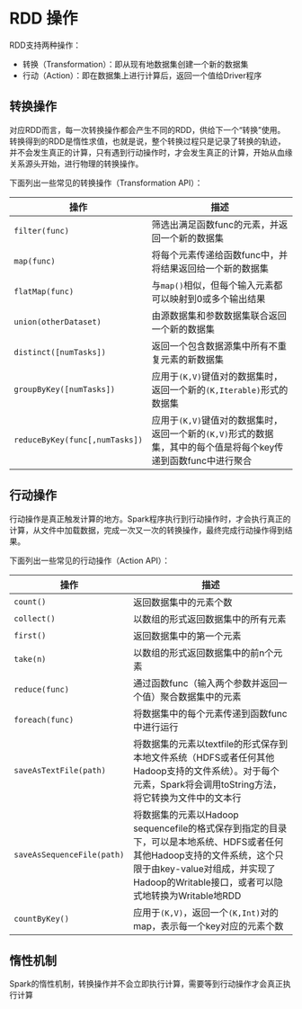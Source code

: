 <!--
 * @Github       : https://github.com/superzhc/BigData-A-Question
 * @Author       : SUPERZHC
 * @CreateDate   : 2019-10-08 17:26:38
 * @LastEditTime : 2021-02-05 16:46:21
 * @Copyright 2021 SUPERZHC
-->
# RDD 操作

RDD支持两种操作：

- 转换（Transformation）：即从现有地数据集创建一个新的数据集
- 行动（Action）：即在数据集上进行计算后，返回一个值给Driver程序

## 转换操作

对应RDD而言，每一次转换操作都会产生不同的RDD，供给下一个“转换”使用。转换得到的RDD是惰性求值，也就是说，整个转换过程只是记录了转换的轨迹，并不会发生真正的计算，只有遇到行动操作时，才会发生真正的计算，开始从血缘关系源头开始，进行物理的转换操作。

下面列出一些常见的转换操作（Transformation API）：

| 操作                           | 描述                                                                                                            |
| ------------------------------ | --------------------------------------------------------------------------------------------------------------- |
| `filter(func)`                 | 筛选出满足函数func的元素，并返回一个新的数据集                                                                  |
| `map(func)`                    | 将每个元素传递给函数func中，并将结果返回给一个新的数据集                                                        |
| `flatMap(func)`                | 与`map()`相似，但每个输入元素都可以映射到0或多个输出结果                                                        |
| `union(otherDataset)`          | 由源数据集和参数数据集联合返回一个新的数据集                                                                    |
| `distinct([numTasks])`         | 返回一个包含数据源集中所有不重复元素的新数据集                                                                  |
| `groupByKey([numTasks])`       | 应用于`(K,V)`键值对的数据集时，返回一个新的`(K,Iterable)`形式的数据集                                           |
| `reduceByKey(func[,numTasks])` | 应用于`(K,V)`键值对的数据集时，返回一个新的`(K,V)`形式的数据集，其中的每个值是将每个key传递到函数func中进行聚合 |

## 行动操作

行动操作是真正触发计算的地方。Spark程序执行到行动操作时，才会执行真正的计算，从文件中加载数据，完成一次又一次的转换操作，最终完成行动操作得到结果。

下面列出一些常见的行动操作（Action API）：

| 操作                       | 描述                                                                                                                                                                                                            |
| -------------------------- | --------------------------------------------------------------------------------------------------------------------------------------------------------------------------------------------------------------- |
| `count()`                  | 返回数据集中的元素个数                                                                                                                                                                                          |
| `collect()`                | 以数组的形式返回数据集中的所有元素                                                                                                                                                                              |
| `first()`                  | 返回数据集中的第一个元素                                                                                                                                                                                        |
| `take(n)`                  | 以数组的形式返回数据集中的前n个元素                                                                                                                                                                             |
| `reduce(func)`             | 通过函数func（输入两个参数并返回一个值）聚合数据集中的元素                                                                                                                                                      |
| `foreach(func)`            | 将数据集中的每个元素传递到函数func中进行运行                                                                                                                                                                    |
| `saveAsTextFile(path)`     | 将数据集的元素以textfile的形式保存到本地文件系统（HDFS或者任何其他Hadoop支持的文件系统）。对于每个元素，Spark将会调用toString方法，将它转换为文件中的文本行                                                     |
| `saveAsSequenceFile(path)` | 将数据集的元素以Hadoop sequencefile的格式保存到指定的目录下，可以是本地系统、HDFS或者任何其他Hadoop支持的文件系统，这个只限于由key-value对组成，并实现了Hadoop的Writable接口，或者可以隐式地转换为Writable地RDD |
| `countByKey()`             | 应用于`(K,V)`，返回一个`(K,Int)`对的map，表示每一个key对应的元素个数                                                                                                                                            |

## 惰性机制

Spark的惰性机制，转换操作并不会立即执行计算，需要等到行动操作才会真正执行计算
